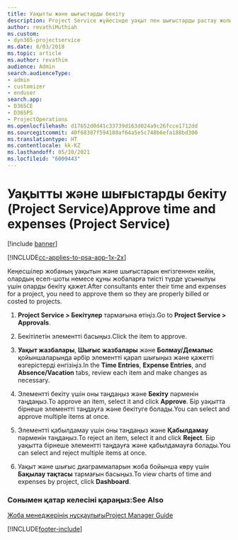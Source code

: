 ```yaml
---
title: Уақытты және шығыстарды бекіту
description: Project Service жүйесінде уақыт пен шығыстарды растау жолы
author: revathiMuthiah
ms.custom:
- dyn365-projectservice
ms.date: 8/03/2018
ms.topic: article
ms.author: revathim
audience: Admin
search.audienceType:
- admin
- customizer
- enduser
search.app:
- D365CE
- D365PS
- ProjectOperations
ms.openlocfilehash: d17652d0d41c33739d163d024a9c26fcce1712dd
ms.sourcegitcommit: 40f68387f594180af64a5e5c748b6efa188bd300
ms.translationtype: HT
ms.contentlocale: kk-KZ
ms.lasthandoff: 05/10/2021
ms.locfileid: "6009443"
---
```

# <a name="approve-time-and-expenses-project-service"></a><span data-ttu-id="a872c-103">Уақытты және шығыстарды бекіту (Project Service)</span><span class="sxs-lookup"><span data-stu-id="a872c-103">Approve time and expenses (Project Service)</span></span>

[!include [banner](../includes/psa-now-project-operations.md)]

[!INCLUDE[cc-applies-to-psa-app-1x-2x](../includes/cc-applies-to-psa-app-1x-2x.md)]

<span data-ttu-id="a872c-104">Кеңесшілер жобаның уақытын және шығыстарын енгізгеннен кейін, олардың есеп-шоты немесе құны жобаларға тиісті түрде ұсынылуы үшін оларды бекіту қажет.</span><span class="sxs-lookup"><span data-stu-id="a872c-104">After consultants enter their time and expenses for a project, you need to approve them so they are properly billed or costed to projects.</span></span>  
  
1.  <span data-ttu-id="a872c-105">**Project Service > Бекітулер** тармағына өтіңіз.</span><span class="sxs-lookup"><span data-stu-id="a872c-105">Go to **Project Service > Approvals**.</span></span>  
  
2.  <span data-ttu-id="a872c-106">Бекітілетін элементті басыңыз.</span><span class="sxs-lookup"><span data-stu-id="a872c-106">Click the item to approve.</span></span>  
  
3.  <span data-ttu-id="a872c-107">**Уақыт жазбалары**, **Шығыс жазбалары** және **Болмау/Демалыс** қойыншаларында әрбір элементті қарап шығыңыз және қажетті өзгерістерді енгізіңіз.</span><span class="sxs-lookup"><span data-stu-id="a872c-107">In the **Time Entries**, **Expense Entries**, and **Absence/Vacation** tabs, review each item and make changes as necessary.</span></span>  
  
4.  <span data-ttu-id="a872c-108">Элементті бекіту үшін оны таңдаңыз және **Бекіту** пәрменін таңдаңыз.</span><span class="sxs-lookup"><span data-stu-id="a872c-108">To approve an item, select it and click **Approve**.</span></span> <span data-ttu-id="a872c-109">Бір уақытта бірнеше элементті таңдауға және бекітуге болады.</span><span class="sxs-lookup"><span data-stu-id="a872c-109">You can select and approve multiple items at once.</span></span>  
  
5.  <span data-ttu-id="a872c-110">Элементті қабылдамау үшін оны таңдаңыз және **Қабылдамау** пәрменін таңдаңыз.</span><span class="sxs-lookup"><span data-stu-id="a872c-110">To reject an item, select it and click **Reject**.</span></span> <span data-ttu-id="a872c-111">Бір уақытта бірнеше элементті таңдауға және қабылдамауға болады.</span><span class="sxs-lookup"><span data-stu-id="a872c-111">You can select and reject multiple items at once.</span></span>  
  
6.  <span data-ttu-id="a872c-112">Уақыт және шығыс диаграммаларын жоба бойынша көру үшін **Бақылау тақтасы** тармағын басыңыз.</span><span class="sxs-lookup"><span data-stu-id="a872c-112">To view charts of time and expenses by project, click **Dashboard**.</span></span>  
  
### <a name="see-also"></a><span data-ttu-id="a872c-113">Сонымен қатар келесіні қараңыз:</span><span class="sxs-lookup"><span data-stu-id="a872c-113">See Also</span></span>  
 [<span data-ttu-id="a872c-114">Жоба менеджерінің нұсқаулығы</span><span class="sxs-lookup"><span data-stu-id="a872c-114">Project Manager Guide</span></span>](../psa/project-manager-guide.md)


[!INCLUDE[footer-include](../includes/footer-banner.md)]